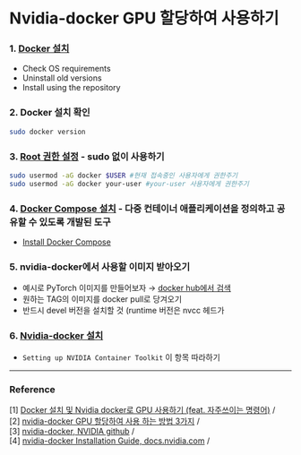 # Nvidia-docker GPU 할당하여 사용하기 

### 1. [Docker 설치](https://docs.docker.com/engine/install/ubuntu/)
* Check OS requirements 
* Uninstall old versions
* Install using the repository

### 2. Docker 설치 확인 
```bash
sudo docker version
```

### 3. [Root 권한 설정](https://blusky10.tistory.com/359) - sudo 없이 사용하기
```bash
sudo usermod -aG docker $USER #현재 접속중인 사용자에게 권한주기 
sudo usermod -aG docker your-user #your-user 사용자에게 권한주기
```

### 4. [Docker Compose 설치](https://docs.microsoft.com/ko-kr/visualstudio/docker/tutorials/use-docker-compose) - 다중 컨테이너 애플리케이션을 정의하고 공유할 수 있도록 개발된 도구
* [Install Docker Compose](https://docs.docker.com/compose/install/)

### 5. nvidia-docker에서 사용할 이미지 받아오기 
* 예시로 PyTorch 이미지를 만들어보자 → [docker hub에서 검색](https://hub.docker.com/r/pytorch/pytorch/tags?page=1&ordering=last_updated)
* 원하는 TAG의 이미지를 docker pull로 당겨오기 
* 반드시 devel 버전을 설치할 것 (runtime 버전은 nvcc 헤드가 

### 6. [Nvidia-docker 설치](https://docs.nvidia.com/datacenter/cloud-native/container-toolkit/install-guide.html#docker)
* ```Setting up NVIDIA Container Toolkit``` 이 항목 따라하기 



***
### Reference 
[1] [Docker 설치 및 Nvidia docker로 GPU 사용하기 (feat. 자주쓰이는 명령어)](https://keyog.tistory.com/43) / <br/>
[2] [nvidia-docker GPU 할당하여 사용 하는 방법 3가지](https://kyumdoctor.co.kr/18) / <br/>
[3] [nvidia-docker, NVIDIA github](https://github.com/NVIDIA/nvidia-docker) / <br/>
[4] [nvidia-docker Installation Guide, docs.nvidia.com](https://docs.nvidia.com/datacenter/cloud-native/container-toolkit/install-guide.html#docker) / <br/>


